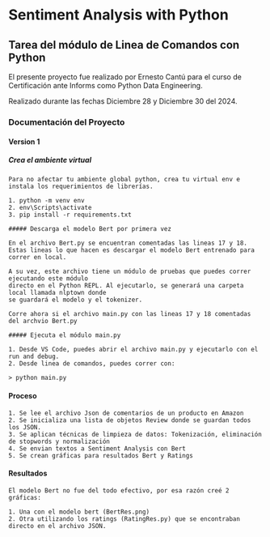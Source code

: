 # Sentiment Analysis with Python

## Tarea del módulo de Linea de Comandos con Python

El presente proyecto fue realizado por Ernesto Cantú para el curso de Certificación ante Informs como
Python Data Engineering.

Realizado durante las fechas Diciembre 28 y Diciembre 30 del 2024.

### Documentación del Proyecto

#### Version 1
   ##### Crea el ambiente virtual 
    Para no afectar tu ambiente global python, crea tu virtual env e instala los requerimientos de librerías.

    1. python -m venv env
    2. env\Scripts\activate
    3. pip install -r requirements.txt

    ##### Descarga el modelo Bert por primera vez

    En el archivo Bert.py se encuentran comentadas las lineas 17 y 18.
    Estas lineas lo que hacen es descargar el modelo Bert entrenado para correr en local.
    
    A su vez, este archivo tiene un módulo de pruebas que puedes correr ejecutando este módulo 
    directo en el Python REPL. Al ejecutarlo, se generará una carpeta local llamada nlptown donde 
    se guardará el modelo y el tokenizer.

    Corre ahora si el archivo main.py con las lineas 17 y 18 comentadas del archvio Bert.py

    ##### Ejecuta el módulo main.py

    1. Desde VS Code, puedes abrir el archivo main.py y ejecutarlo con el run and debug.
    2. Desde linea de comandos, puedes correr con:
    
    > python main.py

#### Proceso

    1. Se lee el archivo Json de comentarios de un producto en Amazon
    2. Se inicializa una lista de objetos Review donde se guardan todos los JSON.
    3. Se aplican técnicas de limpieza de datos: Tokenización, eliminación de stopwords y normalización
    4. Se envian textos a Sentiment Analysis con Bert 
    5. Se crean gráficas para resultados Bert y Ratings


#### Resultados
    El modelo Bert no fue del todo efectivo, por esa razón creé 2 gráficas:

    1. Una con el modelo bert (BertRes.png)
    2. Otra utilizando los ratings (RatingRes.py) que se encontraban directo en el archivo JSON.